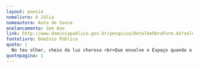 ```yaml
---
layout: poesia
nomelivro: A Júlia
nomeautora: Auta de Souza
anolancamento: Sem Ano
link: http://www.dominiopublico.gov.br/pesquisa/DetalheObraForm.do?select_action=&co_obra=81682
fontelivro: Domínio Público
quote: |
  No teu olhar, cheio da luz chorosa <br>Que envolve o Espaço quando a tarde expira, <br>Bóia uma doce mágoa lacrimosa,<br>Uma saudade indefinida gira.
quotepagina: 1
---
```

